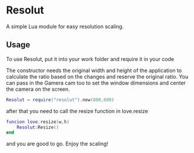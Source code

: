 # Resolut
A simple Lua module for easy resolution scaling.


## Usage

To use Resolut, put it into your work folder and require it in your code

The constructor needs the original width and height of the application to calculate the ratio based on the changes and reserve the original ratio.
You can pass in the Gamera cam too to set the window dimensions and center the camera on the screen.
```lua
Resolut = require("resolut").new(800,600)
```

after that you need to call the resize function in love.resize

```lua
funcion love.resize(w,h)
    Resolut:Resize()
end
```
and you are good to go. Enjoy the scaling!

